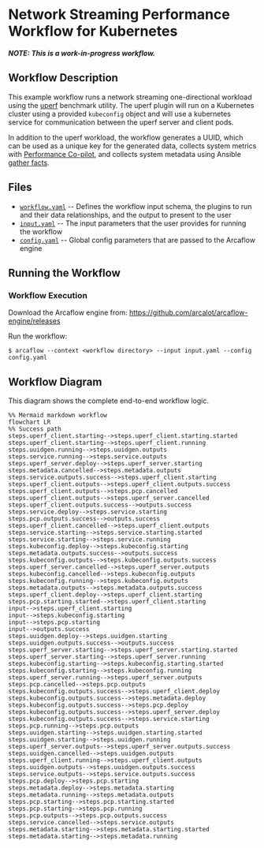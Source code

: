 # Network Streaming Performance Workflow for Kubernetes

***NOTE: This is a work-in-progress workflow.***

## Workflow Description

This example workflow runs a network streaming one-directional workload using the
[uperf](https://github.com/uperf/uperf) benchmark utility. The uperf plugin will
run on a Kubernetes cluster using a provided `kubeconfig` object and will use a kubernetes service for communication between the uperf server and client pods.

In addition to the uperf workload, the workflow generates a UUID, which can be used as a unique key for the generated data, collects system metrics with [Performance Co-pilot](https://pcp.io/), and collects system metadata using Ansible [gather facts](https://docs.ansible.com/ansible/latest/collections/ansible/builtin/gather_facts_module.html).

## Files

- [`workflow.yaml`](workflow.yaml) -- Defines the workflow input schema, the plugins to run
  and their data relationships, and the output to present to the user
- [`input.yaml`](input.yaml) -- The input parameters that the user provides for running
  the workflow
- [`config.yaml`](config.yaml) -- Global config parameters that are passed to the Arcaflow
  engine
                     
## Running the Workflow

### Workflow Execution

Download the Arcaflow engine from: https://github.com/arcalot/arcaflow-engine/releases
 
Run the workflow:
```
$ arcaflow --context <workflow directory> --input input.yaml --config config.yaml
```

## Workflow Diagram
This diagram shows the complete end-to-end workflow logic.

```mermaid
%% Mermaid markdown workflow
flowchart LR
%% Success path
steps.uperf_client.starting-->steps.uperf_client.starting.started
steps.uperf_client.starting-->steps.uperf_client.running
steps.uuidgen.running-->steps.uuidgen.outputs
steps.service.running-->steps.service.outputs
steps.uperf_server.deploy-->steps.uperf_server.starting
steps.metadata.cancelled-->steps.metadata.outputs
steps.service.outputs.success-->steps.uperf_client.starting
steps.uperf_client.outputs-->steps.uperf_client.outputs.success
steps.uperf_client.outputs-->steps.pcp.cancelled
steps.uperf_client.outputs-->steps.uperf_server.cancelled
steps.uperf_client.outputs.success-->outputs.success
steps.service.deploy-->steps.service.starting
steps.pcp.outputs.success-->outputs.success
steps.uperf_client.cancelled-->steps.uperf_client.outputs
steps.service.starting-->steps.service.starting.started
steps.service.starting-->steps.service.running
steps.kubeconfig.deploy-->steps.kubeconfig.starting
steps.metadata.outputs.success-->outputs.success
steps.kubeconfig.outputs-->steps.kubeconfig.outputs.success
steps.uperf_server.cancelled-->steps.uperf_server.outputs
steps.kubeconfig.cancelled-->steps.kubeconfig.outputs
steps.kubeconfig.running-->steps.kubeconfig.outputs
steps.metadata.outputs-->steps.metadata.outputs.success
steps.uperf_client.deploy-->steps.uperf_client.starting
steps.pcp.starting.started-->steps.uperf_client.starting
input-->steps.uperf_client.starting
input-->steps.kubeconfig.starting
input-->steps.pcp.starting
input-->outputs.success
steps.uuidgen.deploy-->steps.uuidgen.starting
steps.uuidgen.outputs.success-->outputs.success
steps.uperf_server.starting-->steps.uperf_server.starting.started
steps.uperf_server.starting-->steps.uperf_server.running
steps.kubeconfig.starting-->steps.kubeconfig.starting.started
steps.kubeconfig.starting-->steps.kubeconfig.running
steps.uperf_server.running-->steps.uperf_server.outputs
steps.pcp.cancelled-->steps.pcp.outputs
steps.kubeconfig.outputs.success-->steps.uperf_client.deploy
steps.kubeconfig.outputs.success-->steps.metadata.deploy
steps.kubeconfig.outputs.success-->steps.pcp.deploy
steps.kubeconfig.outputs.success-->steps.uperf_server.deploy
steps.kubeconfig.outputs.success-->steps.service.starting
steps.pcp.running-->steps.pcp.outputs
steps.uuidgen.starting-->steps.uuidgen.starting.started
steps.uuidgen.starting-->steps.uuidgen.running
steps.uperf_server.outputs-->steps.uperf_server.outputs.success
steps.uuidgen.cancelled-->steps.uuidgen.outputs
steps.uperf_client.running-->steps.uperf_client.outputs
steps.uuidgen.outputs-->steps.uuidgen.outputs.success
steps.service.outputs-->steps.service.outputs.success
steps.pcp.deploy-->steps.pcp.starting
steps.metadata.deploy-->steps.metadata.starting
steps.metadata.running-->steps.metadata.outputs
steps.pcp.starting-->steps.pcp.starting.started
steps.pcp.starting-->steps.pcp.running
steps.pcp.outputs-->steps.pcp.outputs.success
steps.service.cancelled-->steps.service.outputs
steps.metadata.starting-->steps.metadata.starting.started
steps.metadata.starting-->steps.metadata.running
```
